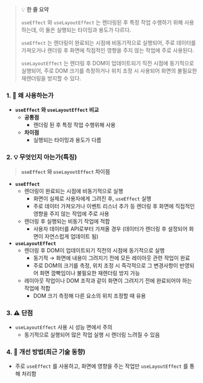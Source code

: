 > 💡 **한 줄 요약**
>
> `useEffect` 와 `useLayoutEffect` 는 렌더링된 후 특정 작업 수행하기 위해 사용하는데, 이 둘은 실행되는 타이밍과 용도가 다르다.
>
> `useEffect` 는 렌더링이 완료되는 시점에 비동기적으로 실행되어, 주로 데이터를 가져오거나 렌더링 후 화면에 직접적인 영향을 주지 않는 작업에 주로 사용된다.
>
> `useLayoutEffect` 는 렌더링 후 DOM이 업데이트되기 직전 시점에 동기적으로 실행되어, 주로 DOM 크기를 측정하거나 위치 조정 시 사용되어 화면의 불필요한 재렌더링을 방지할 수 있다.

### 1. 🤔 왜 사용하는가

- **`useEffect` 와 `useLayoutEffect` 비교**
  - **공통점**
    - 렌더링 된 후 특정 작업 수행위해 사용
  - **차이점**
    - 실행되는 타이밍과 용도가 다름

### 2. 💡 무엇인지 아는가(특징)

> **`useEffect` 와 `useLayoutEffect` 차이점**

- **`useEffect`**
  - 렌더링이 완료되는 시점에 비동기적으로 실행
    - 화면이 실제로 사용자에게 그려진 후, `useEffect` 실행
    - 주로 데이터 가져오거나 이벤트 리스너 추가 등 렌더링 후 화면에 직접적인 영향을 주지 않는 작업에 주로 사용
  - 렌더링 후 실행되는 비동기 작업에 적합
    - 사용자 데이터를 API로부터 가져올 경우
      (데이터가 렌더링 후 설정되어 화면이 자연스럽게 업데이트 됨)
- **`useLayoutEffect`**
  - 렌더링 후 DOM이 업데이트되기 직전의 시점에 동기적으로 실행
    - 동기적 → 화면에 내용이 그려지기 전에 모든 레이아웃 관련 작업이 완료
    - 주로 DOM의 크기를 측정, 위치 조정 시 즉각적으로 그 변경사항이 반영되어 화면 깜빡임이나 불필요한 재렌더링 방지 가능
  - 레이아웃 작업이나 DOM 조작과 같이 화면이 그려지기 전에 완료되어야 하는 작업에 적합
    - DOM 크기 측정해 다른 요소의 위치 조정할 때 유용

### 3. ⚠️ 단점

- `useLayoutEffect` 사용 시 성능 면에서 주의
  - 동기적으로 실행되어 많은 작업 실행 시 렌더링 느려질 수 있음

### 4. 🔄 개선 방법(최근 기술 동향)

- 주로 `useEffect` 를 사용하고, 화면에 영향을 주는 작업만 `useLayoutEffect` 를 통해 처리함
